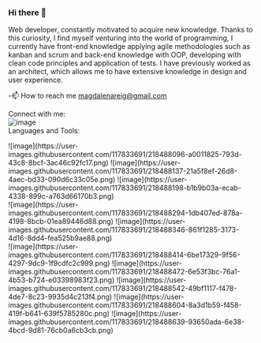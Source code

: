 ### Hi there 👋
Web developer, constantly motivated to acquire new knowledge. Thanks to this curiosity, I find myself venturing into the world of programming, I currently have front-end knowledge applying agile methodologies such as kanban and scrum and back-end knowledge with OOP, developing with clean code principles and application of tests. I have previously worked as an architect, which allows me to have extensive knowledge in design and user experience.

-📫 How to reach me magdalenareig@gmail.com

Connect with me:
</br>
![image](https://user-images.githubusercontent.com/117833691/218487845-5d86d01e-ec88-4e59-a7d5-c6a21dc0599e.png)
</br>
Languages and Tools:
</br>
<div>
![image](https://user-images.githubusercontent.com/117833691/218488096-a0011825-793d-43c8-8bcf-3ac46c92fc17.png)
![image](https://user-images.githubusercontent.com/117833691/218488137-21a5f8ef-26d8-4aec-bd33-090d6c33c05e.png)
![image](https://user-images.githubusercontent.com/117833691/218488198-b1b9b03a-ecab-4338-899c-a763d66170b3.png)
</br>
![image](https://user-images.githubusercontent.com/117833691/218488294-1db407ed-878a-4198-8bcb-01ea89446d88.png)
![image](https://user-images.githubusercontent.com/117833691/218488346-861f1285-3173-4d16-8dd4-fea525b9ae88.png)
</br>
![image](https://user-images.githubusercontent.com/117833691/218488414-6be17329-9f56-4297-9dc9-1f9cdfc2c999.png)
![image](https://user-images.githubusercontent.com/117833691/218488472-6e53f3bc-76a1-4b53-b724-e03398983f23.png)
![image](https://user-images.githubusercontent.com/117833691/218488542-49bf1117-f478-4de7-8c23-9935d4c213f4.png)
![image](https://user-images.githubusercontent.com/117833691/218488604-8a3d1b59-f458-419f-b641-639f5785280c.png)
![image](https://user-images.githubusercontent.com/117833691/218488639-93650ada-6e38-4bcd-9d81-76cb0a6cb3cb.png)
</div>

<!--
**MagdalenaRB/MagdalenaRB** is a ✨ _special_ ✨ repository because its `README.md` (this file) appears on your GitHub profile.

Here are some ideas to get you started:

- 🔭 I’m currently working on ...
- 🌱 I’m currently learning ...
- 👯 I’m looking to collaborate on ...
- 🤔 I’m looking for help with ...
- 💬 Ask me about ...
- 📫 How to reach me: ...
- 😄 Pronouns: ...
- ⚡ Fun fact: ...
-->
